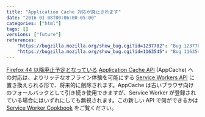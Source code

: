 ```yaml
---
title: "Application Cache 対応が廃止されます"
date: "2016-01-08T00:06:00-05:00"
categories: ["html"]
tags: []
versions: ["future"]
references:
    "https://bugzilla.mozilla.org/show_bug.cgi?id=1237782": "Bug 1237782 - Remove support for appcache"
    "https://bugzilla.mozilla.org/show_bug.cgi?id=1163545": "Bug 1163545 - Bypass AppCache completely when Service Workers supported & registered"
---
```

[Firefox 44 以降廃止予定となっている](https://www.fxsitecompat.com/ja/docs/2015/application-cache-api-has-been-deprecated/) [Application Cache API](https://developer.mozilla.org/ja/docs/Web/HTML/Using_the_application_cache) (AppCache) への対応は、よりリッチなオフライン体験を可能にする [Service Workers API](https://developer.mozilla.org/ja/docs/Web/API/Service_Worker_API) に置き換えられる形で、将来的に削除されます。AppCache は古いブラウザ向けのフォールバックとして引き続き使用できますが、Service Worker が登録されている場合にはいずれにしても無視されます。この新しい API で何ができるかは [Service Worker Cookbook](https://serviceworke.rs/) をご覧ください。
